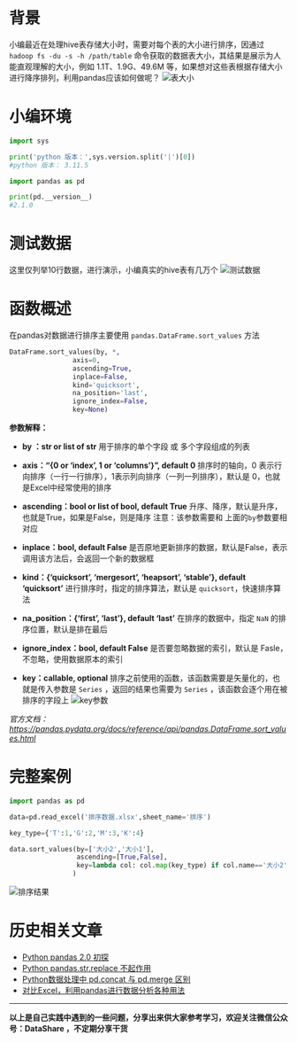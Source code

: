 # 背景
小编最近在处理hive表存储大小时，需要对每个表的大小进行排序，因通过 `hadoop fs -du -s -h /path/table` 命令获取的数据表大小，其结果是展示为人能直观理解的大小，例如 1.1T、1.9G、49.6M 等，如果想对这些表根据存储大小进行降序排列，利用pandas应该如何做呢？
![表大小](https://upload-images.jianshu.io/upload_images/6641583-43135fb43855ff71.png?imageMogr2/auto-orient/strip%7CimageView2/2/w/1240)


# 小编环境
```python
import sys

print('python 版本：',sys.version.split('|')[0])   
#python 版本： 3.11.5

import pandas as pd

print(pd.__version__)
#2.1.0
```
# 测试数据
这里仅列举10行数据，进行演示，小编真实的hive表有几万个
![测试数据](https://upload-images.jianshu.io/upload_images/6641583-c5a3e500e56d09ee.png?imageMogr2/auto-orient/strip%7CimageView2/2/w/1240)

# 函数概述
在pandas对数据进行排序主要使用 `pandas.DataFrame.sort_values` 方法
```python
DataFrame.sort_values(by, *, 
                axis=0,   
                ascending=True, 
                inplace=False, 
                kind='quicksort', 
                na_position='last', 
                ignore_index=False, 
                key=None)
```

**参数解释：**
- **by ：str or list of str**
用于排序的单个字段 或 多个字段组成的列表

- **axis：“{0 or ‘index’, 1 or ‘columns’}”, default 0**
排序时的轴向，0 表示行向排序（一行一行排序），1表示列向排序（一列一列排序），默认是 0，也就是Excel中经常使用的排序

- **ascending：bool or list of bool, default True**
升序、降序，默认是升序，也就是True，如果是False，则是降序
注意：该参数需要和 上面的`by`参数要相对应 

- **inplace：bool, default False**
是否原地更新排序的数据，默认是False，表示调用该方法后，会返回一个新的数据框

- **kind：{‘quicksort’, ‘mergesort’, ‘heapsort’, ‘stable’}, default ‘quicksort’**
进行排序时，指定的排序算法，默认是 `quicksort`，快速排序算法

- **na_position：{‘first’, ‘last’}, default ‘last’**
在排序的数据中，指定 `NaN` 的排序位置，默认是排在最后

- **ignore_index：bool, default False** 
是否要忽略数据的索引，默认是 Fasle，不忽略，使用数据原本的索引

- **key：callable, optional**
排序之前使用的函数，该函数需要是矢量化的，也就是传入参数是 `Series` ，返回的结果也需要为 `Series` ，该函数会逐个用在被排序的字段上
![key参数](https://upload-images.jianshu.io/upload_images/6641583-3ba319b3da883022.png?imageMogr2/auto-orient/strip%7CimageView2/2/w/1240)

*官方文档：
https://pandas.pydata.org/docs/reference/api/pandas.DataFrame.sort_values.html*

# 完整案例
```python
import pandas as pd

data=pd.read_excel('排序数据.xlsx',sheet_name='排序')

key_type={'T':1,'G':2,'M':3,'K':4}

data.sort_values(by=['大小2','大小1'],
                 ascending=[True,False],
                 key=lambda col: col.map(key_type) if col.name=='大小2' else col
                )
```
![排序结果](https://upload-images.jianshu.io/upload_images/6641583-7c82fe0c076ce7de.png?imageMogr2/auto-orient/strip%7CimageView2/2/w/1240)


# 历史相关文章
- [Python pandas 2.0 初探](https://www.jianshu.com/p/32cf63c30f8b)
- [Python pandas.str.replace 不起作用](https://www.jianshu.com/p/b8e9ddee3b04)
- [Python数据处理中 pd.concat 与 pd.merge 区别](https://www.jianshu.com/p/e646d91e83b0)
- [对比Excel，利用pandas进行数据分析各种用法](https://www.jianshu.com/p/7d2530533762)

**************************************************************************
**以上是自己实践中遇到的一些问题，分享出来供大家参考学习，欢迎关注微信公众号：DataShare ，不定期分享干货**
